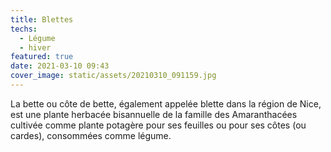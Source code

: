 ```yaml
---
title: Blettes
techs:
  - Légume
  - hiver
featured: true
date: 2021-03-10 09:43
cover_image: static/assets/20210310_091159.jpg
---
```

La bette ou côte de bette, également appelée blette dans la région de Nice, est une plante herbacée bisannuelle de la famille des Amaranthacées cultivée comme plante potagère pour ses feuilles ou pour ses côtes (ou cardes), consommées comme légume.